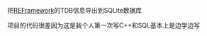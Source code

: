 把[REFramework](https://github.com/praydog/REFramework)的TDB信息导出到SQLite数据库  

项目的代码很差因为这是我个人第一次写C++和SQL基本上是边学边写